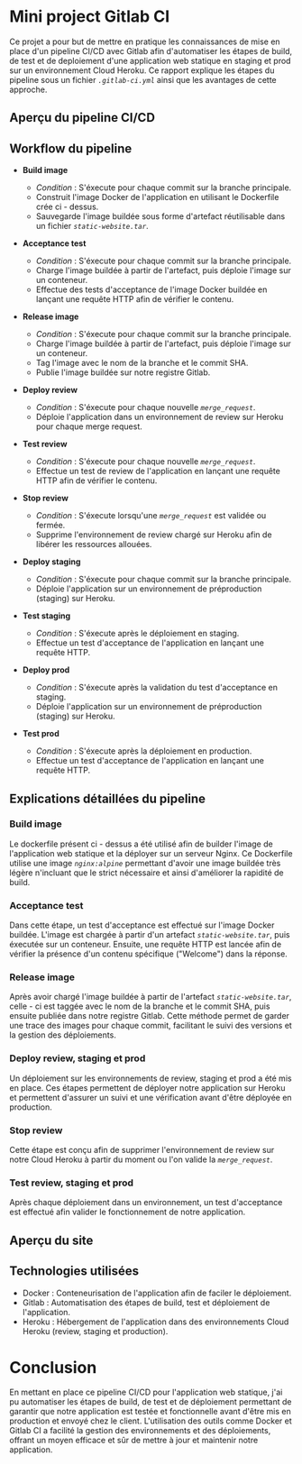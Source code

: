 # Mini project Gitlab CI

Ce projet a pour but de mettre en pratique les connaissances de mise en place d'un pipeline CI/CD avec Gitlab afin d'automatiser les étapes de build, de test et de deploiement d'une application web statique en staging et prod sur un environnement Cloud Heroku. Ce rapport explique les étapes du pipeline sous un fichier _`.gitlab-ci.yml`_ ainsi que les avantages de cette approche.


## Aperçu du pipeline CI/CD


## Workflow du pipeline

- **Build image**
    - _Condition_ : S'éxecute pour chaque commit sur la branche principale.
    - Construit l'image Docker de l'application en utilisant le Dockerfile crée ci - dessus.
    - Sauvegarde l'image buildée sous forme d'artefact réutilisable dans un fichier _`static-website.tar`_.
 

- **Acceptance test**
    - _Condition_ : S'éxecute pour chaque commit sur la branche principale.
    - Charge l'image buildée à partir de l'artefact, puis déploie l'image sur un conteneur.
    - Effectue des tests d'acceptance de l'image Docker buildée en lançant une requête HTTP afin de vérifier le contenu.

- **Release image**
    - _Condition_ : S'éxecute pour chaque commit sur la branche principale.
    - Charge l'image buildée à partir de l'artefact, puis déploie l'image sur un conteneur.
    - Tag l'image avec le nom de la branche et le commit SHA.
    - Publie l'image buildée sur notre registre Gitlab.

- **Deploy review**
    - _Condition_ : S'éxecute pour chaque nouvelle _`merge_request`_.
    - Déploie l'application dans un environnement de review sur Heroku pour chaque merge request.

- **Test review**
    - _Condition_ : S'éxecute pour chaque nouvelle _`merge_request`_.
    - Effectue un test de review de l'application en lançant une requête HTTP afin de vérifier le contenu.

- **Stop review**
    - _Condition_ : S'éxecute lorsqu'une _`merge_request`_ est validée ou fermée.
    - Supprime l'environnement de review chargé sur Heroku afin de libérer les ressources allouées.

- **Deploy staging**
    - _Condition_ : S'éxecute pour chaque commit sur la branche principale.
    - Déploie l'application sur un environnement de préproduction (staging) sur Heroku.

- **Test staging**
    - _Condition_ : S'éxecute après le déploiement en staging.
    - Effectue un test d'acceptance de l'application en lançant une requête HTTP. 

- **Deploy prod**
    - _Condition_ : S'éxecute après la validation du test d'acceptance en staging.
    - Déploie l'application sur un environnement de préproduction (staging) sur Heroku.

- **Test prod**
    - _Condition_ : S'éxecute après la déploiement en production.
    - Effectue un test d'acceptance de l'application en lançant une requête HTTP. 


## Explications détaillées du pipeline

### Build image 
Le dockerfile présent ci - dessus a été utilisé afin de builder l'image de l'application web statique et la déployer sur un serveur Nginx. Ce Dockerfile utilise une image _`nginx:alpine`_ permettant d'avoir une image buildée très légère n'incluant que le strict nécessaire et ainsi d'améliorer la rapidité de build.

### Acceptance test
Dans cette étape, un test d'acceptance est effectué sur l'image Docker buildée. L'image est chargée à partir d'un artefact _`static-website.tar`_, puis éxecutée sur un conteneur. Ensuite, une requête HTTP est lancée afin de vérifier la présence d'un contenu spécifique ("Welcome") dans la réponse.

### Release image
Après avoir chargé l'image buildée à partir de l'artefact _`static-website.tar`_, celle - ci est taggée avec le nom de la branche et le commit SHA, puis ensuite publiée dans notre registre Gitlab. Cette méthode permet de garder une trace des images pour chaque commit, facilitant le suivi des versions et la gestion des déploiements.

### Deploy review, staging et prod
Un déploiement sur les environnements de review, staging et prod a été mis en place. Ces étapes permettent de déployer notre application sur Heroku et permettent d'assurer un suivi et une vérification avant d'être déployée en production. 

### Stop review
Cette étape est conçu afin de supprimer l'environnement de review sur notre Cloud Heroku à partir du moment ou l'on valide la _`merge_request`_. 

### Test review, staging et prod
Après chaque déploiement dans un environnement, un test d'acceptance est effectué afin valider le fonctionnement de notre application. 

## Aperçu du site 

## Technologies utilisées

- Docker : Conteneurisation de l'application afin de faciler le déploiement.
- Gitlab : Automatisation des étapes de build, test et déploiement de l'application.
- Heroku : Hébergement de l'application dans des environnements Cloud Heroku (review, staging et production).

# Conclusion
En mettant en place ce pipeline CI/CD pour l'application web statique, j'ai pu automatiser les étapes de build, de test et de déploiement permettant de garantir que notre application est testée et fonctionnelle avant d'être mis en production et envoyé chez le client. L'utilisation des outils comme Docker et Gitlab CI a facilité la gestion des environnements et des déploiements, offrant un moyen efficace et sûr de mettre à jour et maintenir notre application.
